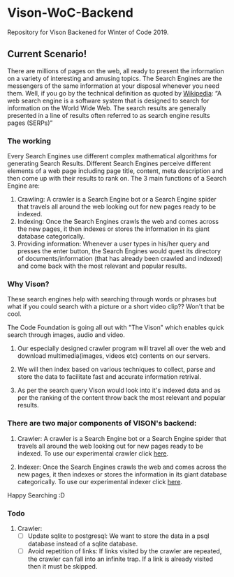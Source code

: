 # Vison-WoC-Backend

Repository for Vison Backened for Winter of Code 2019.

## Current Scenario!

There are millions of pages on the web, all ready to present the information on a variety of interesting and amusing topics. The Search Engines are the messengers of the same information at your disposal whenever you need them. Well, if you go by the technical definition as quoted by [Wikipedia](https://en.wikipedia.org/wiki/Web_search_engine):
“A web search engine is a software system that is designed to search for information on the World Wide Web. The search results are generally presented in a line of results often referred to as search engine results pages (SERPs)”

### The working

Every Search Engines use different complex mathematical algorithms for generating Search Results. Different Search Engines perceive different elements of a web page including page title, content, meta description and then come up with their results to rank on.
The 3 main functions of a Search Engine are:

1. Crawling: A crawler is a Search Engine bot or a Search Engine spider that travels all around the web looking out for new pages ready to be indexed.
2. Indexing: Once the Search Engines crawls the web and comes across the new pages, it then indexes or stores the information in its giant database categorically.
3. Providing information: Whenever a user types in his/her query and presses the enter button, the Search Engines would quest its directory of documents/information (that has already been crawled and indexed) and come back with the most relevant and popular results.

### Why Vison?

These search engines help with searching through words or phrases but what if you could search with a picture or a short video clip?? Won't that be cool.

The Code Foundation is going all out with "The Vison" which enables quick search through images, audio and video.

1. Our especially designed crawler program will travel all over the web and download multimedia(images, videos etc) contents on our servers.

2. We will then index based on various techniques to collect, parse and store the data to facilitate fast and accurate information retrival. 

3. As per the search query Vison would look into it's indexed data and as per the ranking of the content throw back the most relevant and popular results.

### There are two major components of VISON's backend:

1. Crawler: A crawler is a Search Engine bot or a Search Engine spider that travels all around the web looking out for new pages ready to be indexed. To use our experimental crawler click [here](https://github.com/thecodefoundation/Vison-WoC-Backend/blob/master/crawler/vison/README.md).

2. Indexer: Once the Search Engines crawls the web and comes across the new pages, it then indexes or stores the information in its giant database categorically. To use our experimental indexer click [here](https://github.com/thecodefoundation/Vison-WoC-Backend/blob/master/indexer/README.md).

Happy Searching :D

### Todo
1. Crawler: <br>
    - [ ] Update sqlite to postgresql: We want to store the data in a psql database instead of a sqlite database.<br>
    - [ ] Avoid repetition of links: If links visited by the crawler are repeated, the crawler can fall into an infinite trap. If a link is already visited then it must be skipped.

